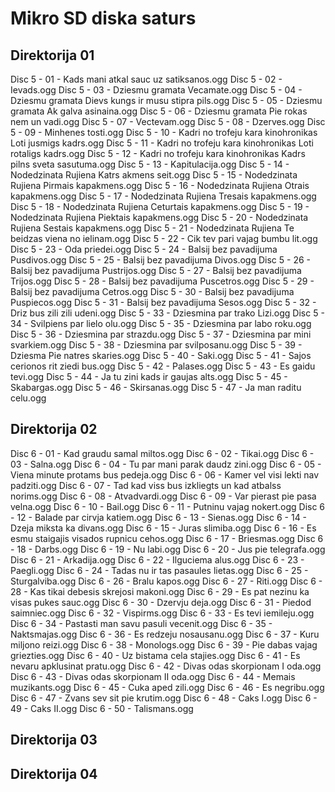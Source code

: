 # Mikro SD diska saturs

## Direktorija 01

Disc 5 - 01 - Kads mani atkal sauc uz satiksanos.ogg
Disc 5 - 02 - Ievads.ogg
Disc 5 - 03 - Dziesmu gramata Vecamate.ogg
Disc 5 - 04 - Dziesmu gramata Dievs kungs ir musu stipra pils.ogg
Disc 5 - 05 - Dziesmu gramata Ak galva asinaina.ogg
Disc 5 - 06 - Dziesmu gramata Pie rokas nem un vadi.ogg
Disc 5 - 07 - Vectevam.ogg
Disc 5 - 08 - Dzerves.ogg
Disc 5 - 09 - Minhenes tosti.ogg
Disc 5 - 10 - Kadri no trofeju kara kinohronikas Loti jusmigs kadrs.ogg
Disc 5 - 11 - Kadri no trofeju kara kinohronikas Loti rotaligs kadrs.ogg
Disc 5 - 12 - Kadri no trofeju kara kinohronikas Kadrs pilns sveta sasutuma.ogg
Disc 5 - 13 - Kapitulacija.ogg
Disc 5 - 14 - Nodedzinata Rujiena Katrs akmens seit.ogg
Disc 5 - 15 - Nodedzinata Rujiena Pirmais kapakmens.ogg
Disc 5 - 16 - Nodedzinata Rujiena Otrais kapakmens.ogg
Disc 5 - 17 - Nodedzinata Rujiena Tresais kapakmens.ogg
Disc 5 - 18 - Nodedzinata Rujiena Ceturtais kapakmens.ogg
Disc 5 - 19 - Nodedzinata Rujiena Piektais kapakmens.ogg
Disc 5 - 20 - Nodedzinata Rujiena Sestais kapakmens.ogg
Disc 5 - 21 - Nodedzinata Rujiena Te beidzas viena no ielinam.ogg
Disc 5 - 22 - Cik tev pari vajag bumbu lit.ogg
Disc 5 - 23 - Oda priedei.ogg
Disc 5 - 24 - Balsij bez pavadijuma Pusdivos.ogg
Disc 5 - 25 - Balsij bez pavadijuma Divos.ogg
Disc 5 - 26 - Balsij bez pavadijuma Pustrijos.ogg
Disc 5 - 27 - Balsij bez pavadijuma Trijos.ogg
Disc 5 - 28 - Balsij bez pavadijuma Puscetros.ogg
Disc 5 - 29 - Balsij bez pavadijuma Cetros.ogg
Disc 5 - 30 - Balsij bez pavadijuma Puspiecos.ogg
Disc 5 - 31 - Balsij bez pavadijuma Sesos.ogg
Disc 5 - 32 - Driz bus zili zili udeni.ogg
Disc 5 - 33 - Dziesmina par trako Lizi.ogg
Disc 5 - 34 - Svilpiens par lielo olu.ogg
Disc 5 - 35 - Dziesmina par labo roku.ogg
Disc 5 - 36 - Dziesmina par strazdu.ogg
Disc 5 - 37 - Dziesmina par mini svarkiem.ogg
Disc 5 - 38 - Dziesmina par svilposanu.ogg
Disc 5 - 39 - Dziesma Pie natres skaries.ogg
Disc 5 - 40 - Saki.ogg
Disc 5 - 41 - Sajos cerionos rit ziedi bus.ogg
Disc 5 - 42 - Palases.ogg
Disc 5 - 43 - Es gaidu tevi.ogg
Disc 5 - 44 - Ja tu zini kads ir gaujas alts.ogg
Disc 5 - 45 - Skabargas.ogg
Disc 5 - 46 - Skirsanas.ogg
Disc 5 - 47 - Ja man raditu celu.ogg


## Direktorija 02

Disc 6 - 01 - Kad graudu samal miltos.ogg
Disc 6 - 02 - Tikai.ogg
Disc 6 - 03 - Salna.ogg
Disc 6 - 04 - Tu par mani parak daudz zini.ogg
Disc 6 - 05 - Viena minute protams bus pedeja.ogg
Disc 6 - 06 - Kamer vel visi lekti nav padziti.ogg
Disc 6 - 07 - Tad kad viss bus izkliegts un kad atbalss norims.ogg
Disc 6 - 08 - Atvadvardi.ogg
Disc 6 - 09 - Var pierast pie pasa velna.ogg
Disc 6 - 10 - Bail.ogg
Disc 6 - 11 - Putninu vajag nokert.ogg
Disc 6 - 12 - Balade par cirvja katiem.ogg
Disc 6 - 13 - Sienas.ogg
Disc 6 - 14 - Dzeja miksta ka divans.ogg
Disc 6 - 15 - Juras slimiba.ogg
Disc 6 - 16 - Es esmu staigajis visados rupnicu cehos.ogg
Disc 6 - 17 - Briesmas.ogg
Disc 6 - 18 - Darbs.ogg
Disc 6 - 19 - Nu labi.ogg
Disc 6 - 20 - Jus pie telegrafa.ogg
Disc 6 - 21 - Arkadija.ogg
Disc 6 - 22 - Ilguciema alus.ogg
Disc 6 - 23 - Paegli.ogg
Disc 6 - 24 - Tadas nu ir tas pasaules lietas.ogg
Disc 6 - 25 - Sturgalviba.ogg
Disc 6 - 26 - Bralu kapos.ogg
Disc 6 - 27 - Riti.ogg
Disc 6 - 28 - Kas tikai debesis skrejosi makoni.ogg
Disc 6 - 29 - Es pat nezinu ka visas pukes sauc.ogg
Disc 6 - 30 - Dzervju deja.ogg
Disc 6 - 31 - Piedod saimniec.ogg
Disc 6 - 32 - Vispirms.ogg
Disc 6 - 33 - Es tevi iemileju.ogg
Disc 6 - 34 - Pastasti man savu pasuli vecenit.ogg
Disc 6 - 35 - Naktsmajas.ogg
Disc 6 - 36 - Es redzeju nosausanu.ogg
Disc 6 - 37 - Kuru miljono reizi.ogg
Disc 6 - 38 - Monologs.ogg
Disc 6 - 39 - Pie dabas vajag griezties.ogg
Disc 6 - 40 - Uz bistama cela stajies.ogg
Disc 6 - 41 - Es nevaru apklusinat pratu.ogg
Disc 6 - 42 - Divas odas skorpionam I oda.ogg
Disc 6 - 43 - Divas odas skorpionam II oda.ogg
Disc 6 - 44 - Memais muzikants.ogg
Disc 6 - 45 - Cuka aped zili.ogg
Disc 6 - 46 - Es negribu.ogg
Disc 6 - 47 - Zvans sev sit pie krutim.ogg
Disc 6 - 48 - Caks I.ogg
Disc 6 - 49 - Caks II.ogg
Disc 6 - 50 - Talismans.ogg


## Direktorija 03


## Direktorija 04




